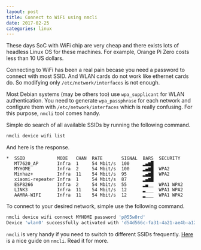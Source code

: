 ```yaml
---
layout: post
title: Connect to WiFi using nmcli
date: 2017-02-25
categories: linux
---
```

These days SoC with WiFi chip are very cheap and there exists lots of headless Linux OS for these machines. For example, Orange Pi Zero costs less than 10 US dollars.

Connecting to WiFi has been a real pain becase you need a password to connect with most SSID. And WLAN cards do not work like ethernet cards do. So modifying only `/etc/network/interfaces` is not enough.

Most Debian systems (may be others too) use `wpa_supplicant` for WLAN authentication. You need to generate `wpa_passphrase` for each network and configure them with `/etc/network/interfaces` which is really confusing. For this purpose, `nmcli` tool comes handy.

Simple do search of all available SSIDs by running the following command.

```bash
nmcli device wifi list
```

And here is the response.

```
*  SSID            MODE   CHAN  RATE       SIGNAL  BARS  SECURITY  
   MT7620_AP       Infra  1     54 Mbit/s  100     ▂▄▆█            
   MYHOME          Infra  2     54 Mbit/s  100     ▂▄▆█  WPA2      
   Minhaz+         Infra  11    54 Mbit/s  95      ▂▄▆█  WPA2      
   xiaomi-repeater Infra  1     54 Mbit/s  87      ▂▄▆█            
   ESP8266         Infra  2     54 Mbit/s  55      ▂▄__  WPA1 WPA2 
   LINK3           Infra  11    54 Mbit/s  12      ▂___  WPA1 WPA2 
   AAMRA-WIFI      Infra  11    54 Mbit/s  12      ▂___  WPA1 WPA2 
```

To connect to your desired network, simple use the following command.

```bash
nmcli device wifi connect MYHOME password 'p@55w0rd'
Device 'wlan0' successfully activated with 'd54d566c-fa31-4a21-ae4b-a1279d10f3e3'.
```

`nmcli` is very handy if you need to switch to different SSIDs frequently. [Here](https://access.redhat.com/documentation/en-US/Red_Hat_Enterprise_Linux/7/html/Networking_Guide/sec-Using_the_NetworkManager_Command_Line_Tool_nmcli.html) is a nice guide on `nmcli`. Read it for more.
